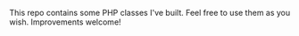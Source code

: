 This repo contains some PHP classes I've built. Feel free to use them as you wish. Improvements welcome!
